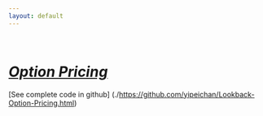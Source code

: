 ```yaml
---
layout: default
---
```

<br>

# [_Option Pricing_](./index.html)

[See complete code in github] (./https://github.com/yipeichan/Lookback-Option-Pricing.html)
